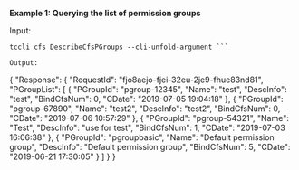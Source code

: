 **Example 1: Querying the list of permission groups**



Input: 

```
tccli cfs DescribeCfsPGroups --cli-unfold-argument ```

Output: 
```
{
    "Response": {
        "RequestId": "fjo8aejo-fjei-32eu-2je9-fhue83nd81",
        "PGroupList": [
            {
                "PGroupId": "pgroup-12345",
                "Name": "test",
                "DescInfo": "test",
                "BindCfsNum": 0,
                "CDate": "2019-07-05 19:04:18"
            },
            {
                "PGroupId": "pgroup-67890",
                "Name": "test2",
                "DescInfo": "test2",
                "BindCfsNum": 0,
                "CDate": "2019-07-06 10:57:29"
            },
            {
                "PGroupId": "pgroup-54321",
                "Name": "Test",
                "DescInfo": "use for test",
                "BindCfsNum": 1,
                "CDate": "2019-07-03 16:06:38"
            },
            {
                "PGroupId": "pgroupbasic",
                "Name": "Default permission group",
                "DescInfo": "Default permission group",
                "BindCfsNum": 5,
                "CDate": "2019-06-21 17:30:05"
            }
        ]
    }
}
```


